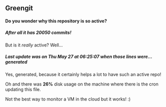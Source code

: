 ## Greengit

#### Do you wonder why this repository is so active?

##### After all it has 20050 commits!

But is it *really* active? Well...

##### Last update was on Thu May 27 at 06:25:07 when those lines were... generated

Yes, generated, because it certainly helps a lot to have such an active repo!

Oh and there was **26%** disk usage on the machine
where there is the cron updating this file.

Not the best way to monitor a VM in the cloud but it works! :)
